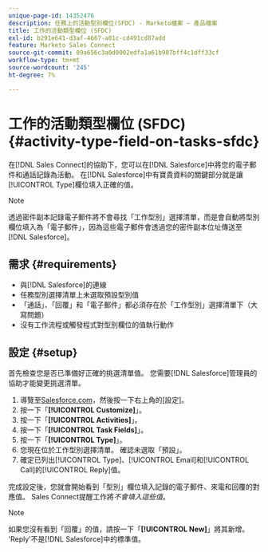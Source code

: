 ```yaml
---
unique-page-id: 14352476
description: 任務上的活動型別欄位(SFDC) - Marketo檔案 — 產品檔案
title: 工作的活動類型欄位 (SFDC)
exl-id: b291e641-d3af-4667-a01c-cd491cd87add
feature: Marketo Sales Connect
source-git-commit: 09a656c3a0d0002edfa1a61b987bff4c1dff33cf
workflow-type: tm+mt
source-wordcount: '245'
ht-degree: 7%

---
```


# 工作的活動類型欄位 (SFDC) {#activity-type-field-on-tasks-sfdc}

在[!DNL Sales Connect]的協助下，您可以在[!DNL Salesforce]中將您的電子郵件和通話記錄為活動。 在[!DNL Salesforce]中有寶貴資料的關鍵部分就是讓[!UICONTROL Type]欄位填入正確的值。

>[!NOTE]
>
>透過密件副本記錄電子郵件將不會尋找「工作型別」選擇清單，而是會自動將型別欄位填入為「電子郵件」，因為這些電子郵件會透過您的密件副本位址傳送至[!DNL Salesforce]。

## 需求 {#requirements}

* 與[!DNL Salesforce]的連線
* 任務型別選擇清單上未選取預設型別值
* 「通話」、「回覆」和「電子郵件」都必須存在於「工作型別」選擇清單下（大寫問題）
* 沒有工作流程或觸發程式對型別欄位的值執行動作

## 設定 {#setup}

首先檢查您是否已準備好正確的挑選清單值。 您需要[!DNL Salesforce]管理員的協助才能變更挑選清單。

1. 導覽至[Salesforce.com](https://salesforce.com)，然後按一下右上角的[設定]。
1. 按一下「**[!UICONTROL Customize]**」。
1. 按一下「**[!UICONTROL Activities]**」。
1. 按一下「**[!UICONTROL Task Fields]**」。
1. 按一下「**[!UICONTROL Type]**」。
1. 您現在位於工作型別選擇清單。 確認未選取「預設」。
1. 確定已列出[!UICONTROL Type]、[!UICONTROL Email]和[!UICONTROL Call]的[!UICONTROL Reply]值。

完成設定後，您就會開始看到「型別」欄位填入記錄的電子郵件、來電和回覆的對應值。 Sales Connect提醒工作將&#x200B;_不會填入這些值_。

>[!NOTE]
>
>如果您沒有看到「回覆」的值，請按一下「**[!UICONTROL New]**」將其新增。 &#39;Reply&#39;不是[!DNL Salesforce]中的標準值。
